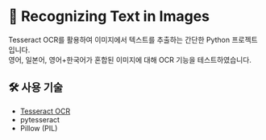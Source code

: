 # 🧾 Recognizing Text in Images

Tesseract OCR를 활용하여 이미지에서 텍스트를 추출하는 간단한 Python 프로젝트입니다.  
영어, 일본어, 영어+한국어가 혼합된 이미지에 대해 OCR 기능을 테스트하였습니다.

## 🛠 사용 기술

- [Tesseract OCR](https://github.com/tesseract-ocr/tesseract)
- pytesseract
- Pillow (PIL)

